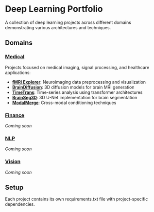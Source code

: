 # Deep Learning Portfolio

A collection of deep learning projects across different domains demonstrating various architectures and techniques.

## Domains

### [Medical](./Medical)
Projects focused on medical imaging, signal processing, and healthcare applications:
- **[fMRI Explorer](./Medical/fMRI-Explorer)**: Neuroimaging data preprocessing and visualization 
- **[BrainDiffusion](./Medical/BrainDiffusion)**: 3D diffusion models for brain MRI generation
- **[TimeTrans](./Medical/TimeTrans)**: Time-series analysis using transformer architectures
- **[BrainSeg3D](./Medical/BrainSeg3D)**: 3D U-Net implementation for brain segmentation
- **[ModalMerge](./Medical/ModalMerge)**: Cross-modal conditioning techniques

### [Finance](./Finance)
*Coming soon*

### [NLP](./NLP)
*Coming soon*

### [Vision](./Vision)
*Coming soon*

## Setup
Each project contains its own requirements.txt file with project-specific dependencies.
